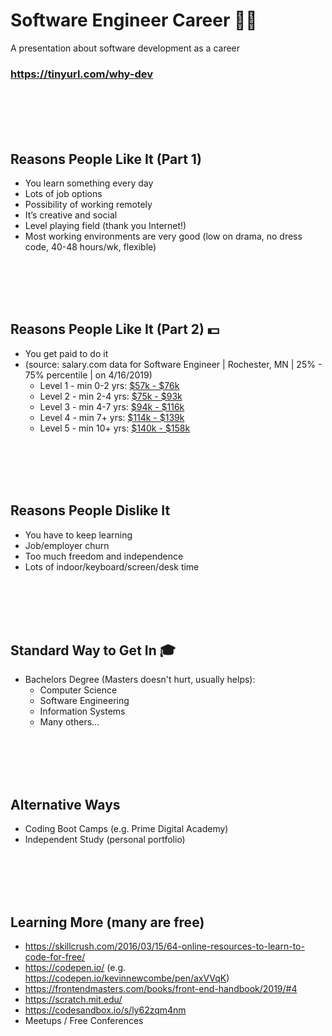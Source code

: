 # Software Engineer Career 👩‍💻
A presentation about software development as a career
### https://tinyurl.com/why-dev

<br/><br/><br/><br/>

## Reasons People Like It (Part 1)
- You learn something every day
- Lots of job options
- Possibility of working remotely
- It’s creative and social
- Level playing field (thank you Internet!)
- Most working environments are very good (low on drama, no dress code, 40-48 hours/wk, flexible)

<br/><br/><br/><br/>

## Reasons People Like It (Part 2) 💵
- You get paid to do it
- (source: salary.com data for Software Engineer | Rochester, MN | 25% - 75% percentile | on 4/16/2019)
  - Level 1 - min 0-2 yrs: [$57k - $76k](https://swz.salary.com/SalaryWizard/Software-Engineer-I-Salary-Details-Rochester-MN.aspx)
  - Level 2 - min 2-4 yrs: [$75k - $93k](https://swz.salary.com/SalaryWizard/Software-Engineer-II-Salary-Details-Rochester-MN.aspx)
  - Level 3 - min 4-7 yrs: [$94k - $116k](https://swz.salary.com/SalaryWizard/Software-Engineer-III-Salary-Details-Rochester-MN.aspx)
  - Level 4 - min 7+  yrs: [$114k - $139k](https://swz.salary.com/SalaryWizard/Software-Engineer-IV-Salary-Details-Rochester-MN.aspx)
  - Level 5 - min 10+ yrs: [$140k - $158k](https://swz.salary.com/SalaryWizard/Software-Engineer-V-Salary-Details-Rochester-MN.aspx)

<br/><br/><br/><br/>

## Reasons People Dislike It
- You have to keep learning
- Job/employer churn
- Too much freedom and independence
- Lots of indoor/keyboard/screen/desk time

<br/><br/><br/><br/>

## Standard Way to Get In 🎓
- Bachelors Degree (Masters doesn't hurt, usually helps):
  - Computer Science
  - Software Engineering
  - Information Systems
  - Many others...

<br/><br/><br/><br/>

## Alternative Ways
- Coding Boot Camps (e.g. Prime Digital Academy)
- Independent Study (personal portfolio)

<br/><br/><br/><br/>

## Learning More (many are free)
- https://skillcrush.com/2016/03/15/64-online-resources-to-learn-to-code-for-free/
- https://codepen.io/ (e.g. https://codepen.io/kevinnewcombe/pen/axVVqK)
- https://frontendmasters.com/books/front-end-handbook/2019/#4
- https://scratch.mit.edu/
- https://codesandbox.io/s/ly62zqm4nm
- Meetups / Free Conferences
